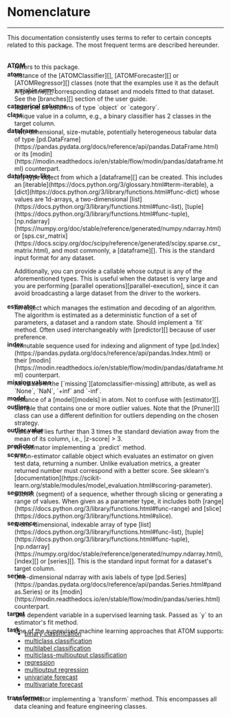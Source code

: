 # Nomenclature
--------------

This documentation consistently uses terms to refer to certain concepts
related to this package. The most frequent terms are described hereunder.

<br>

<div id="ATOM"><strong>ATOM</strong></div>
<div markdown style="margin: -1em 0 0 1.2em">
Refers to this package.
</div>

<div id="atom"><strong>atom</strong></div>
<div markdown style="margin: -1em 0 0 1.2em">
Instance of the [ATOMClassifier][], [ATOMForecaster][] or [ATOMRegressor][]
classes (note that the examples use it as the default variable name).
</div>

<div markdown style="margin: -1em 0 0 1.2em">
A [pipeline][], corresponding dataset and models fitted to that dataset.
See the [branches][] section of the user guide.
</div>

<div id="categorical-columns"><strong>categorical columns</strong></div>
<div markdown style="margin: -1em 0 0 1.2em">
Refers to all columns of type `object` or `category`.
</div>

<div id="class"><strong>class</strong></div>
<div markdown style="margin: -1em 0 0 1.2em">
Unique value in a column, e.g., a binary classifier has 2 classes in
the target column.
</div>

<div id="dataframe"><strong>dataframe</strong></div>
<div markdown style="margin: -1em 0 0 1.2em">
Two-dimensional, size-mutable, potentially heterogeneous tabular data of type
[pd.DataFrame](https://pandas.pydata.org/docs/reference/api/pandas.DataFrame.html)
or its [modin](https://modin.readthedocs.io/en/stable/flow/modin/pandas/dataframe.html)
counterpart.
</div>

<div id="dataframe-like"><strong>dataframe-like</strong></div>
<div markdown style="margin: -1em 0 0 1.2em">
Any type object from which a [dataframe][] can be created. This includes an
[iterable](https://docs.python.org/3/glossary.html#term-iterable), a
[dict](https://docs.python.org/3/library/functions.html#func-dict) whose
values are 1d-arrays, a two-dimensional [list](https://docs.python.org/3/library/functions.html#func-list),
[tuple](https://docs.python.org/3/library/functions.html#func-tuple), [np.ndarray](https://numpy.org/doc/stable/reference/generated/numpy.ndarray.html) or
[sps.csr_matrix](https://docs.scipy.org/doc/scipy/reference/generated/scipy.sparse.csr_matrix.html),
and most commonly, a [dataframe][]. This is the standard input format for
any dataset.

Additionally, you can provide a callable whose output is any of the
aforementioned types. This is useful when the dataset is very large and
you are performing [parallel operations][parallel-execution], since it
can avoid broadcasting a large dataset from the driver to the workers.
</div>

<div id="estimator"><strong>estimator</strong></div>
<div markdown style="margin: -1em 0 0 1.2em">
An object which manages the estimation and decoding of an algorithm.
The algorithm is estimated as a deterministic function of a set of
parameters, a dataset and a random state. Should implement a `fit`
method. Often used interchangeably with [predictor][] because of user
preference.
</div>

<div id="index"><strong>index</strong></div>
<div markdown style="margin: -1em 0 0 1.2em">
Immutable sequence used for indexing and alignment of type [pd.Index](https://pandas.pydata.org/docs/reference/api/pandas.Index.html)
or their [modin](https://modin.readthedocs.io/en/stable/flow/modin/pandas/dataframe.html)
counterpart.
</div>

<div id="missing values"><strong>missing values</strong></div>
<div markdown style="margin: -1em 0 0 1.2em">
All values in the [`missing`][atomclassifier-missing] attribute, as
well as `None`, `NaN`, `+inf` and `-inf`.
</div>

<div id="model"><strong>model</strong></div>
<div markdown style="margin: -1em 0 0 1.2em">
Instance of a [model][models] in atom. Not to confuse with [estimator][].
</div>

<div id="outliers"><strong>outliers</strong></div>
<div markdown style="margin: -1em 0 0 1.2em">
Sample that contains one or more outlier values. Note that the
[Pruner][] class can use a different definition for outliers
depending on the chosen strategy.
</div>

<div id="outlier-value"><strong>outlier value</strong></div>
<div markdown style="margin: -1em 0 0 1.2em">
Value that lies further than 3 times the standard deviation away
from the mean of its column, i.e., |z-score| > 3.
</div>

<div id="predictor"><strong>predictor</strong></div>
<div markdown style="margin: -1em 0 0 1.2em">
An estimator implementing a `predict` method.
</div>

<div id="scorer"><strong>scorer</strong></div>
<div markdown style="margin: -1em 0 0 1.2em">
A non-estimator callable object which evaluates an estimator on given
test data, returning a number. Unlike evaluation metrics, a greater
returned number must correspond with a better score. See sklearn's
[documentation](https://scikit-learn.org/stable/modules/model_evaluation.html#scoring-parameter).
</div>

<div id="segment"><strong>segment</strong></div>
<div markdown style="margin: -1em 0 0 1.2em">
Subset (segment) of a sequence, whether through slicing or generating a
range of values. When given as a parameter type, it includes both
[range](https://docs.python.org/3/library/functions.html#func-range)
and [slice](https://docs.python.org/3/library/functions.html#slice).
</div>

<div id="sequence"><strong>sequence</strong></div>
<div markdown style="margin: -1em 0 0 1.2em">
A one-dimensional, indexable array of type [list](https://docs.python.org/3/library/functions.html#func-list),
[tuple](https://docs.python.org/3/library/functions.html#func-tuple),
[np.ndarray](https://numpy.org/doc/stable/reference/generated/numpy.ndarray.html),
[index][] or [series][]. This is the standard input format for a dataset's target column.
</div>

<div id="series"><strong>series</strong></div>
<div markdown style="margin: -1em 0 0 1.2em">
One-dimensional ndarray with axis labels of type
[pd.Series](https://pandas.pydata.org/docs/reference/api/pandas.Series.html#pandas.Series)
or its [modin](https://modin.readthedocs.io/en/stable/flow/modin/pandas/series.html)
counterpart.
</div>

<div id="target"><strong>target</strong></div>
<div markdown style="margin: -1em 0 0 1.2em">
The dependent variable in a supervised learning task. Passed as `y` to
an estimator's fit method.
</div>

<div id="task"><strong>task</strong></div>
<div markdown style="margin: -1em 0 0 1.2em">
One of the supervised machine learning approaches that ATOM supports:
<ul style="line-height:1.2em;margin-top:-10px">
<li><a href="https://en.wikipedia.org/wiki/Binary_classification">binary classification</a></li>
<li><a href="https://en.wikipedia.org/wiki/Multiclass_classification">multiclass classification</a></li>
<li><a href="https://scikit-learn.org/stable/modules/multiclass.html#multilabel-classification">multilabel classification</a></li>
<li><a href="https://scikit-learn.org/stable/modules/multiclass.html#multiclass-multioutput-classification">multiclass-multioutput classification</a></li>
<li><a href="https://en.wikipedia.org/wiki/Regression_analysis">regression</a></li>
<li><a href="https://scikit-learn.org/stable/modules/multiclass.html#multioutput-regression">multioutput regression</a></li>
<li><a href="https://en.wikipedia.org/wiki/Forecasting">univariate forecast</a></li>
<li><a href="https://www.sktime.net/en/latest/examples/01_forecasting.html#1.2.4.-Multivariate-forecasting">multivariate forecast</a></li>
</ul>
</div>

<div id="transformer"><strong>transformer</strong></div>
<div markdown style="margin: -1em 0 0 1.2em">
An estimator implementing a `transform` method. This encompasses all
data cleaning and feature engineering classes.
</div>

